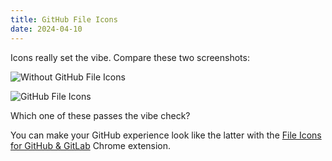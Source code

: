 ```yaml
---
title: GitHub File Icons
date: 2024-04-10
---
```


Icons really set the vibe. Compare these two screenshots:

![Without GitHub File Icons](/images/github-without-icons.png)

![GitHub File Icons](/images/github-with-icons.png)

Which one of these passes the vibe check?

You can make your GitHub experience look like the latter with the [File Icons for GitHub & GitLab](https://chromewebstore.google.com/detail/file-icons-for-github-and/ficfmibkjjnpogdcfhfokmihanoldbfe) Chrome extension.

